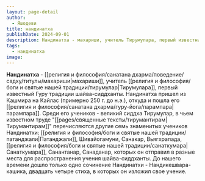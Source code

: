 ```yaml
---
layout: page-detail
author:
  - Яшодеви
title: нандинатха
publishDate: 2024-09-01
description: Нандинатха - махариши, учитель Тирумулара, первый известный Гуру традиции шайва-сиддханты. Нандинатха пришел из Кашмира на Кайлас (примерно 250 г. до н.э.), откуда и пошла его парампара.
tags:
  - нандинатха
image:
---
```

**Нандинатха** - [[религия и философия/санатана дхарма/поведение/садху/титулы/махариши|махариши]], учитель [[религия и философия/боги и святые нашей традиции/тирумулар|Тирумулара]], первый известный Гуру традиции шайва-сиддханты. Нандинатха пришел из Кашмира на Кайлас (примерно 250 г. до н.э.), откуда и пошла его [[религия и философия/санатана дхарма/гуру-йога/парампара|парампара]]. Среди его учеников - великий сиддха Тирумулар, в чьем известном труде "[[pages/священные тексты/тирумантирам|Тирумантирам]]" перечисляются другие семь знаменитых учеников Нандинатхи: [[религия и философия/боги и святые нашей традиции/патанджали|Патанджали]], Шивайогамуни, Санакар, Вьягхрапада, [[религия и философия/боги и святые нашей традиции/санаткумара|Санаткумара]], Санантанар, Санаданар, которых он отправил в разные места для распространения учения шайва-сиддханты. До нашего времени дошло только одно сочинение Нандинатхи - Нандикешвара-кашика, двадцать четыре стиха, в которых он изложил свое учение.

